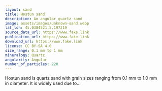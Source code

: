 ```yaml
---
layout: sand
title: Hostun sand
description: An angular quartz sand
image: assets/images/unknown-sand.webp
lat_lon: 45.0384521,5.197219
source_data_url: https://www.fake.link
publication_url: https://www.fake.link
download_url: https://www.fake.link
license: CC BY-SA 4.0
size_range: 0.1 mm to 1 mm
mineralogy: Quartz
angularity: Angular
number_of_particles: 220
---
```


Hostun sand is quartz sand with grain sizes ranging from 0.1 mm to 1.0 mm in diameter. It is widely used due to...